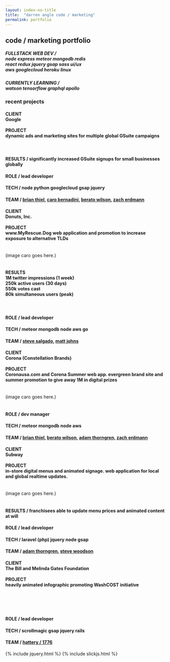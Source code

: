 ```yaml
---
layout: index-no-title
title:  "darren angle code / marketing"
permalink: portfolio
---
```


<div class='spacer'></div>
<div class="sales-page portfolio-page">
  <h2>code <span class="brand">/</span> marketing portfolio</h2>
  <div class='spacer'></div>
  <div class="skills-wrapper">
    <div class="left-skills">
      <h5>
        FULLSTACK WEB DEV <span class="brand">/</span> <br>node express meteor mongodb redis <br>react redux jquery gsap sass ui/ux <br>aws googlecloud heroku linux
      </h5>
    </div>
    <div class="right-skills">
      <h5>
        CURRENTLY LEARNING <span class="brand">/</span> <br>watson tensorflow graphql apollo
      </h5>
    </div>
  </div>

  <div class='spacer'></div>
  <h3 class='with-divider'>recent projects</h3>
  <!-- GOOGLE -->
  <div class='spacer'></div>
  <h4>
    <span class="brand">CLIENT</span><br>Google<br>
    <br>
    <span class="brand">PROJECT</span><br>dynamic ads and marketing sites
    for multiple global GSuite campaigns<br>
  </h4>
  <div class='spacer'></div>
  <div class="google-img-wrapper slick-wrapper">
    <img src="/assets/img/google7.png" alt="">
    <img src="/assets/img/google6.png" alt="">
    <img src="/assets/img/google4.png" alt="">
    <img src="/assets/img/google5.png" alt="">
  </div>
  <div class='spacer'></div>
  <h4><span class="brand">RESULTS /</span> significantly increased GSuite signups for small businesses globally</h4>
  <h4><span class="brand">ROLE /</span>  lead developer</h4>
  <h4><span class="brand">TECH /</span> node python googlecloud gsap jquery</h4>
  <h4><span class="brand">TEAM /</span> <a href="http://designedbybrian.com/" target="_blank">brian thiel</a>, <a href="https://carobernardini.myportfolio.com" target="_blank">caro bernadini</a>, <a href="https://twitter.com/Optymynd" target="_blank">berato wilson</a>, <a href="http://zach.works" target="_blank">zach erdmann</a> </h4>

  <div class='spacer with-divider'></div>
  <h4>
    <span class="brand">CLIENT</span><br>
    Donuts, Inc.
    <br><br>
    <span class="brand">PROJECT</span><br>
    www.MyRescue.Dog web application and promotion to increase exposure to alternative TLDs
  </h4><br>
  (image caro goes here.)<br><br>
  <h4><span class="brand">RESULTS</span>
    <br>1M twitter impressions (1 week)
    <br>250k active users (30 days)
    <br>550k votes cast
    <br>80k simultaneous users (peak)
  </h4><br>
  <h4><span class="brand">ROLE /</span> lead developer</h4>
  <h4><span class="brand">TECH /</span> meteor mongodb node aws go</h4>
  <h4><span class="brand">TEAM /</span> <a href="http://www.stevesalgado.com/" target="_blank">steve salgado</a>, <a href="https://www.youtube.com/watch?v=5u42dFu8ei0" target="_blank">matt johns</a></h4>

  <div class='spacer with-divider'></div>
  <h4>
    <span class="brand">CLIENT</span><br>
    Corona (Constellation Brands)
    <br><br>
    <span class="brand">PROJECT</span><br>
    Coronausa.com and Corona Summer web app. evergreen brand site and summer promotion to give away 1M in digital prizes
  </h4><br>
  (image caro goes here.)<br><br>

  <h4><span class="brand">ROLE /</span> dev manager</h4>
  <h4><span class="brand">TECH /</span> meteor mongodb node aws</h4>
  <h4><span class="brand">TEAM /</span> <a href="http://designedbybrian.com/" target="_blank">brian thiel</a>, <a href="https://twitter.com/Optymynd" target="_blank">berato wilson</a>, <a href="https://www.linkedin.com/in/adam-thorngren-9713586/" target="_blank">adam thorngren</a>, <a href="http://zach.works" target="_blank">zach erdmann</a></h4>

  <div class='spacer with-divider'></div>
  <h4>
    <span class="brand">CLIENT</span><br>
    Subway
    <br><br>
    <span class="brand">PROJECT</span><br>
    in-store digital menus and animated signage. web application for local and global realtime updates.
  </h4><br>
  (image caro goes here.)<br><br>

  <h4><span class="brand">RESULTS /</span> franchisees able to update menu prices and animated content at will</h4>
  <h4><span class="brand">ROLE /</span> lead developer</h4>
  <h4><span class="brand">TECH /</span> laravel (php) jquery node gsap</h4>
  <h4><span class="brand">TEAM /</span> <a href="https://www.linkedin.com/in/adam-thorngren-9713586/" target="_blank">adam thorngren</a>, <a href="https://stevenwoodson.com//" target="_blank">steve woodson</a></h4>

  <div class='spacer with-divider'></div>
  <h4>
    <span class="brand">CLIENT</span><br>
    The Bill and Melinda Gates Foundation
    <br><br>
    <span class="brand">PROJECT</span><br>
    heavily animated infographic promoting WashCOST initiative
  </h4><br>
  <div class="gates-img-wrapper slick-wrapper">
    <img src="/assets/img/gates1.png" alt="">
    <img src="/assets/img/gates2.png" alt="">
    <img src="/assets/img/gates3.png" alt="">
    <img src="/assets/img/gates4.png" alt="">
    <img src="/assets/img/gates5.png" alt="">
  </div><br>

  <h4><span class="brand">ROLE /</span> lead developer</h4>
  <h4><span class="brand">TECH /</span> scrollmagic gsap jquery rails</h4>
  <h4><span class="brand">TEAM /</span> <a href="https://www.1776.vc/" target="_blank">hattery / 1776</a></h4>


</div>
{% include jquery.html %}
{% include slickjs.html %}

<script type="text/javascript">
    $(document).ready(function(){
      $('.slick-wrapper').slick({
        slidesToShow: 1,
        slidesToScroll: 1,
        infinite: true,
        autoplay: true,
        autoplaySpeed: 3000,
        speed: 1000,
      });
    });
  </script>
